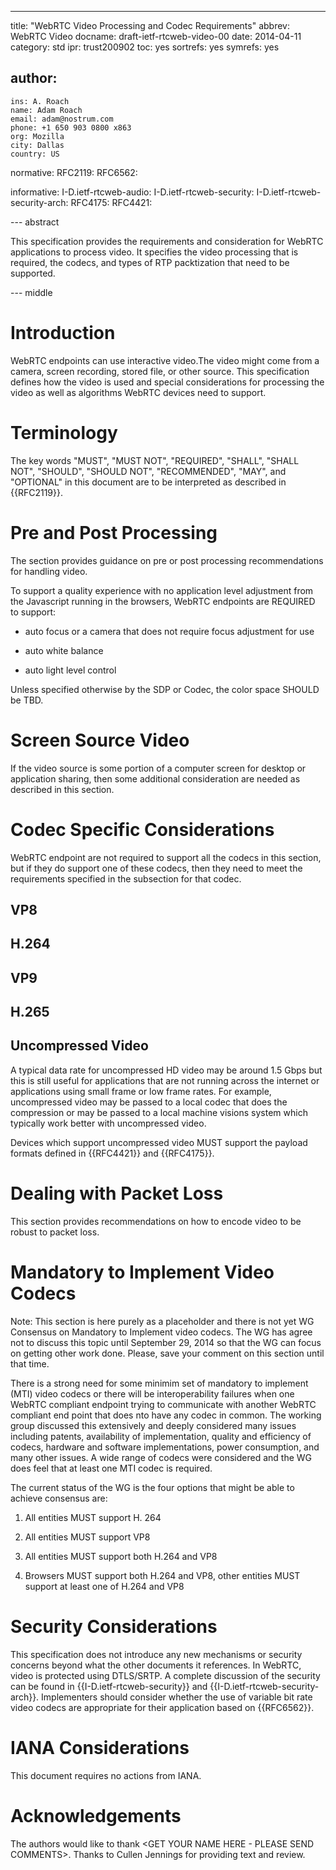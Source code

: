 ---
title: "WebRTC Video Processing and Codec Requirements"
abbrev: WebRTC Video
docname: draft-ietf-rtcweb-video-00
date: 2014-04-11
category: std
ipr: trust200902
toc: yes
sortrefs: yes
symrefs: yes

author:
 -
    ins: A. Roach
    name: Adam Roach
    email: adam@nostrum.com
    phone: +1 650 903 0800 x863
    org: Mozilla 
    city: Dallas
    country: US


normative:
  RFC2119:
  RFC6562:

informative:
  I-D.ietf-rtcweb-audio:
  I-D.ietf-rtcweb-security:
  I-D.ietf-rtcweb-security-arch:
  RFC4175:
  RFC4421:


--- abstract

This specification provides the requirements and consideration for WebRTC
applications to process video. It specifies the video processing that is
required, the codecs, and types of RTP packtization that need to be supported.

--- middle



# Introduction

WebRTC endpoints can use interactive video.The video might come from a camera,
screen recording, stored file, or other source. This specification defines how
the video is used and special considerations for processing the video as well as
algorithms WebRTC devices need to support.



# Terminology

The key words "MUST", "MUST NOT", "REQUIRED", "SHALL", "SHALL NOT", "SHOULD",
"SHOULD NOT", "RECOMMENDED", "MAY", and "OPTIONAL" in this document are to be
interpreted as described in {{RFC2119}}.



# Pre and Post Processing 

The section provides guidance on pre or post processing recommendations for
handling video.

To support a quality experience with no application level adjustment from the
 Javascript running in the browsers, WebRTC endpoints are REQUIRED to support:

* auto focus or a camera that does not require focus adjustment for use

* auto white balance 

* auto light level control 
 
Unless specified otherwise by the SDP or Codec, the color space SHOULD be TBD.



# Screen Source Video

If the video source is some portion of a computer screen for desktop or
application sharing, then some additional consideration are needed as described
in this section.



# Codec Specific Considerations

WebRTC endpoint are not required to support all the codecs in this section, but
if they do support one of these codecs, then they need to meet the requirements
specified in the subsection for that codec.

## VP8 

## H.264 

## VP9

## H.265 

## Uncompressed Video 

A typical data rate for uncompressed HD video may be around 1.5 Gbps but this is
still useful for applications that are not running across the internet or
applications using small frame or low frame rates. For example, uncompressed
video may be passed to a local codec that does the compression or may be passed
to a local machine visions system which typically work better with uncompressed
video.

Devices which support uncompressed video MUST support the payload formats
defined in {{RFC4421}} and {{RFC4175}}. 



# Dealing with Packet Loss 

This section provides recommendations on how to encode video to be robust to
packet loss.



# Mandatory to Implement Video Codecs

Note: This section is here purely as a placeholder and there is not yet WG
Consensus on Mandatory to Implement video codecs. The WG has agree not to
discuss this topic until September 29, 2014 so that the WG can focus on getting
other work done. Please, save your comment on this section until that time.

There is a strong need for some minimim set of mandatory to implement (MTI)
video codecs or there will be interoperability failures when one WebRTC
compliant endpoint trying to communicate with another WebRTC compliant end point
that does nto have any codec in common. The working group discussed this
extensively and deeply considered many issues including patents, availability of
implementation, quality and efficiency of codecs, hardware and software
implementations, power consumption, and many other issues. A wide range of
codecs were considered and the WG does feel that at least one MTI codec is
required.

The current status of the WG is the four options that might
be able to achieve consensus are:

1. All entities MUST support H. 264

2. All entities MUST support VP8

3. All entities MUST support both H.264 and VP8

4. Browsers MUST support both H.264 and VP8, other entities MUST support at
least one of H.264 and VP8



# Security Considerations

This specification does not introduce any new mechanisms or security concerns
beyond what the other documents it references. In WebRTC, video is protected
using DTLS/SRTP. A complete discussion of the security can be found in
{{I-D.ietf-rtcweb-security}} and {{I-D.ietf-rtcweb-security-arch}}. Implementers
should consider whether the use of variable bit rate video codecs are
appropriate for their application based on {{RFC6562}}.



# IANA Considerations

This document requires no actions from IANA.



# Acknowledgements

The authors would like to thank <GET YOUR NAME HERE - PLEASE SEND
COMMENTS>. Thanks to Cullen Jennings for providing text and review.
